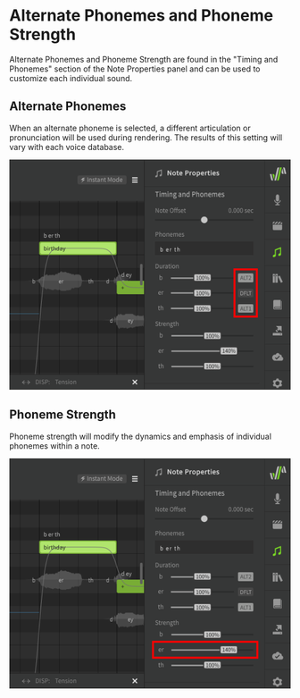# Alternate Phonemes and Phoneme Strength

Alternate Phonemes and Phoneme Strength are found in the "Timing and Phonemes" section of the Note Properties panel and can be used to customize each individual sound.

## Alternate Phonemes

When an alternate phoneme is selected, a different articulation or pronunciation will be used during rendering. The results of this setting will vary with each voice database.

![Alternate Phonemes](/img/note-properties/alternate-phonemes.png)

## Phoneme Strength

Phoneme strength will modify the dynamics and emphasis of individual phonemes within a note.

![Phoneme Strength](/img/note-properties/phoneme-strength.png)